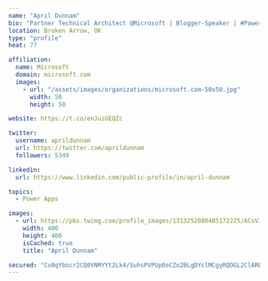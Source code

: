 ```yaml
---
name: "April Dunnam"
bio: "Partner Technical Architect @Microsoft | Blogger-Speaker | #PowerApps, #PowerAutomate, #Office365, #SharePoint | #WIT | #Karaoke Queen"
location: Broken Arrow, OK
type: "profile"
heat: 77

affiliation:
  name: Microsoft
  domain: microsoft.com
  images:
    - url: "/assets/images/organizations/microsoft.com-50x50.jpg"
      width: 50
      height: 50

website: https://t.co/enJuiGEQZc

twitter:
  username: aprildunnam
  url: https://twitter.com/aprildunnam
  followers: 5349

linkedin:
  url: https://www.linkedin.com/public-profile/in/april-dunnam

topics:
  - Power Apps

images:
  - url: https://pbs.twimg.com/profile_images/1313252080405172225/ACsVJFqU_400x400.jpg
    width: 400
    height: 400
    isCached: true
    title: "April Dunnam"

secured: "Co0qYbocr2CQ0VNMYYt2Lk4/SuhsPVPUp0oCZo2BLgDYclMCgyRQDGL2ClARBdibRWDOisM1ZMnAzppM5+R9SACeEB2FV2olBPWn2NbVpXk8H9usJR7PHzjIN6QhSr+N8wMT7psGvq/Ef1bv5/pEU+UbL4DmF2FoONxbQaQlNt95EwyjQIBEl0lr4e8A2tOiuJXuR0zS4WOkvyJc83UsL428NYGZimovO9fnptyikmkB9+ZdDXaaTlUS1N4ew1paeaYQ7bdzZIfrfqPejhMyVX6RjS+eNoj/kdc64R8P1Tj6DDDm8UHAz1dvq8UA3WPBzl+AhdzRPKVkHUPYtaMcQP7K9MZLI4cSgEuAuia5IVdJEFa1WVQe2FcFuUGeoX0KkMwj/lBwzip5cbEXyFz3Fm+zHivr9IuOVIthzsufW0I=;/5Nv4pEV2hWPtEebolW3rQ=="
---
```


